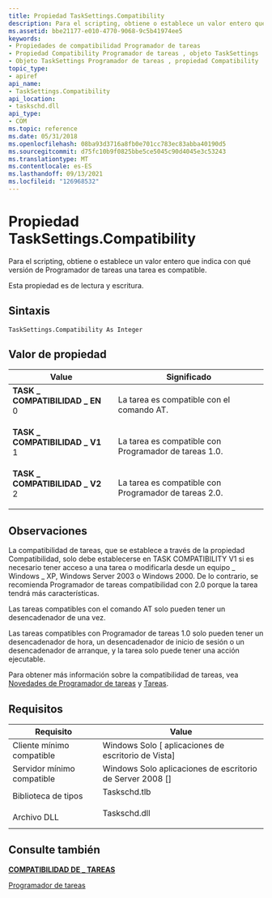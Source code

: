 ```yaml
---
title: Propiedad TaskSettings.Compatibility
description: Para el scripting, obtiene o establece un valor entero que indica con qué versión de Programador de tareas una tarea es compatible.
ms.assetid: bbe21177-e010-4770-9068-9c5b41974ee5
keywords:
- Propiedades de compatibilidad Programador de tareas
- Propiedad Compatibility Programador de tareas , objeto TaskSettings
- Objeto TaskSettings Programador de tareas , propiedad Compatibility
topic_type:
- apiref
api_name:
- TaskSettings.Compatibility
api_location:
- taskschd.dll
api_type:
- COM
ms.topic: reference
ms.date: 05/31/2018
ms.openlocfilehash: 08ba93d3716a8fb0e701cc783ec83abba40190d5
ms.sourcegitcommit: d75fc10b9f0825bbe5ce5045c90d4045e3c53243
ms.translationtype: MT
ms.contentlocale: es-ES
ms.lasthandoff: 09/13/2021
ms.locfileid: "126968532"
---
```

# <a name="tasksettingscompatibility-property"></a>Propiedad TaskSettings.Compatibility

Para el scripting, obtiene o establece un valor entero que indica con qué versión de Programador de tareas una tarea es compatible.

Esta propiedad es de lectura y escritura.

## <a name="syntax"></a>Sintaxis


```VB
TaskSettings.Compatibility As Integer
```



## <a name="property-value"></a>Valor de propiedad



| Value                                                                                                                                                                                                                                         | Significado                                                    |
|-----------------------------------------------------------------------------------------------------------------------------------------------------------------------------------------------------------------------------------------------|------------------------------------------------------------|
| <span id="TASK_COMPATIBILITY_AT"></span><span id="task_compatibility_at"></span><dl> <dt>**TASK \_ COMPATIBILIDAD \_ EN**</dt> <dt>0</dt> </dl> | La tarea es compatible con el comando AT.<br/>     |
| <span id="TASK_COMPATIBILITY_V1"></span><span id="task_compatibility_v1"></span><dl> <dt>**TASK \_ COMPATIBILIDAD \_ V1**</dt> <dt>1</dt> </dl> | La tarea es compatible con Programador de tareas 1.0.<br/> |
| <span id="TASK_COMPATIBILITY_V2"></span><span id="task_compatibility_v2"></span><dl> <dt>**TASK \_ COMPATIBILIDAD \_ V2**</dt> <dt>2</dt> </dl> | La tarea es compatible con Programador de tareas 2.0.<br/> |



 

## <a name="remarks"></a>Observaciones

La compatibilidad de tareas, [](/windows/desktop/api/taskschd/nf-taskschd-itasksettings-get_compatibility) que se establece a través de la propiedad Compatibilidad, solo debe establecerse en TASK COMPATIBILITY V1 si es necesario tener acceso a una tarea o modificarla desde un equipo \_ Windows \_ XP, Windows Server 2003 o Windows 2000. De lo contrario, se recomienda Programador de tareas compatibilidad con 2.0 porque la tarea tendrá más características.

Las tareas compatibles con el comando AT solo pueden tener un desencadenador de una vez.

Las tareas compatibles con Programador de tareas 1.0 solo pueden tener un desencadenador de hora, un desencadenador de inicio de sesión o un desencadenador de arranque, y la tarea solo puede tener una acción ejecutable.

Para obtener más información sobre la compatibilidad de tareas, vea [Novedades de Programador de tareas](what-s-new-in-task-scheduler.md) y [Tareas](tasks.md).

## <a name="requirements"></a>Requisitos



| Requisito | Value |
|-------------------------------------|-----------------------------------------------------------------------------------------|
| Cliente mínimo compatible<br/> | Windows Solo \[ aplicaciones de escritorio de Vista\]<br/>                                          |
| Servidor mínimo compatible<br/> | Windows Solo aplicaciones de escritorio de Server 2008 \[\]<br/>                                    |
| Biblioteca de tipos<br/>             | <dl> <dt>Taskschd.tlb</dt> </dl> |
| Archivo DLL<br/>                      | <dl> <dt>Taskschd.dll</dt> </dl> |



## <a name="see-also"></a>Consulte también

<dl> <dt>

[**COMPATIBILIDAD DE \_ TAREAS**](/windows/desktop/api/taskschd/ne-taskschd-task_compatibility)
</dt> <dt>

[Programador de tareas](task-scheduler-start-page.md)
</dt> </dl>

 

 





